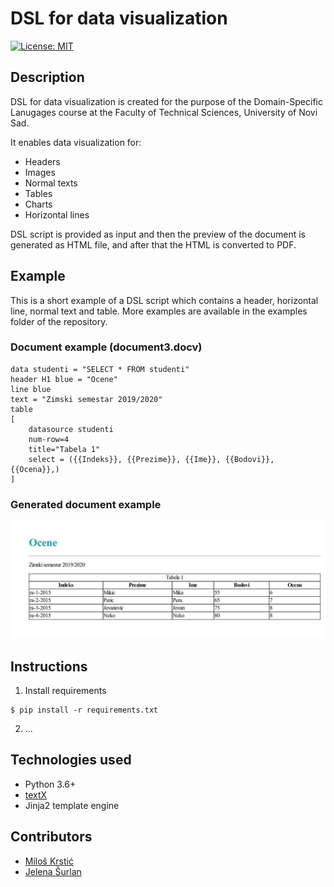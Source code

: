 # DSL for data visualization
[![License: MIT](https://img.shields.io/badge/License-MIT-yellow.svg)](https://opensource.org/licenses/MIT)

## Description

DSL for data visualization is created for the purpose of the Domain-Specific Lanugages course at the Faculty of Technical Sciences, University of Novi Sad.

It enables data visualization for:

- Headers
- Images
- Normal texts
- Tables
- Charts
- Horizontal lines

DSL script is provided as input and then the preview of the document is generated as HTML file, and after that the HTML is converted to PDF.

## Example

This is a short example of a DSL script which contains a header, horizontal line, normal text and table. More examples are available in the examples folder of the repository.

### Document example (document3.docv)
```
data studenti = "SELECT * FROM studenti"
header H1 blue = "Ocene"
line blue
text = "Zimski semestar 2019/2020"
table 
[
    datasource studenti
    num-row=4
    title="Tabela 1"
    select = ({{Indeks}}, {{Prezime}}, {{Ime}}, {{Bodovi}}, {{Ocena}},)
]
```
### Generated document example

![generated example](examples/document3.jpeg)

## Instructions
1. Install requirements
```
$ pip install -r requirements.txt
```
2. ...

## Technologies used
- Python 3.6+
- [textX](https://github.com/textX/textX)
- Jinja2 template engine

## Contributors

- [Miloš Krstić](https://github.com/KrsticM/)
- [Jelena Šurlan](https://github.com/jaseyrae9)
